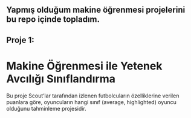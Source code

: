 ## Yapmış olduğum makine öğrenmesi projelerini bu repo içinde topladım.

## Proje 1:

# Makine Öğrenmesi ile Yetenek Avcılığı Sınıflandırma
Bu proje Scout’lar tarafından izlenen futbolcuların özelliklerine verilen puanlara göre, oyuncuların hangi sınıf (average, highlighted) oyuncu olduğunu tahminleme projesidir.

